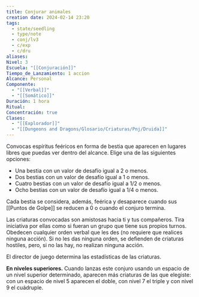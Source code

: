 ```yaml
---
title: Conjurar animales
creation date: 2024-02-14 23:20
tags:
  - state/seedling
  - type/note
  - conj/lv3
  - c/exp
  - c/dru
aliases: 
Nivel: 3
Escuela: "[[Conjuración]]"
Tiempo_de_Lanzamiento: 1 accion
Alcance: Personal
Componente:
  - "[[Verbal]]"
  - "[[Somático]]"
Duración: 1 hora
Ritual: 
Concentración: true
Clases:
  - "[[Explorador]]"
  - "[[Dungeons and Dragons/Glosario/Criaturas/Pnj/Druida]]"
---
```

Convocas espíritus feéricos en forma de bestia que aparecen en lugares libres que puedas ver dentro del alcance. Elige una de las siguientes opciones:

- Una bestia con un valor de desafío igual a 2 o menos.
- Dos bestias con un valor de desafío igual a 1 o menos.
- Cuatro bestias con un valor de desafío igual a 1/2 o menos.
- Ocho bestias con un valor de desafío igual a 1/4 o menos.

Cada bestia se considera, además, feérica y desaparece cuando sus [[Puntos de Golpe]] se reducen a 0 o cuando el conjuro termina.

Las criaturas convocadas son amistosas hacia ti y tus compañeros. Tira iniciativa por ellas como si fueran un grupo que tiene sus propios turnos. Obedecen cualquier orden verbal que les des (no requiere que realices ninguna acción). Si no les das ninguna orden, se defienden de criaturas hostiles, pero, si no las hay, no realizan ninguna acción.

El director de juego determina las estadísticas de las criaturas.

**En niveles superiores.** Cuando lanzas este conjuro usando un espacio de un nivel superior determinado, aparecen más criaturas de las que elegiste: con un espacio de nivel 5 aparecen el doble, con nivel 7 el triple y con nivel 9 el cuádruple.